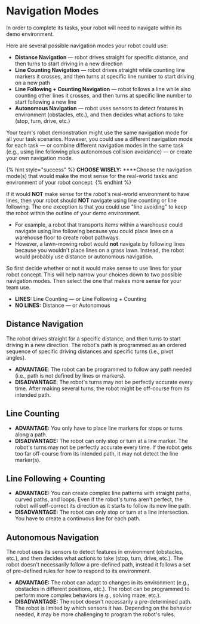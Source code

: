 # Navigation Modes

In order to complete its tasks, your robot will need to navigate within its demo environment.

Here are several possible navigation modes your robot could use:

* **Distance Navigation** — robot drives straight for specific distance, and then turns to start driving in a new direction
* **Line Counting Navigation** — robot drives straight while counting line markers it crosses, and then turns at specific line number to start driving on a new path
* **Line Following + Counting Navigation** — robot follows a line while also counting other lines it crosses, and then turns at specific line number to start following a new line
* **Autonomous Navigation** — robot uses sensors to detect features in environment \(obstacles, etc.\), and then decides what actions to take \(stop, turn, drive, etc.\)

Your team's robot demonstration might use the same navigation mode for all your task scenarios. However, you could use a different navigation mode for each task — or combine different navigation modes in the same task \(e.g., using line following plus autonomous collision avoidance\) — or create your own navigation mode.

{% hint style="success" %}
**CHOOSE WISELY:**  ****Choose the navigation mode\(s\) that would make the most sense for the real-world tasks and environment of your robot concept.
{% endhint %}

If it would **NOT** make sense for the robot's real-world environment to have lines, then your robot should **NOT** navigate using line counting or line following. The one exception is that you could use "line avoiding" to keep the robot within the outline of your demo environment.

* For example, a robot that transports items within a warehouse could navigate using line following because you could place lines on a warehouse floor to create robot pathways.
* However, a lawn-mowing robot would **not** navigate by following lines because you wouldn't place lines on a grass lawn. Instead, the robot would probably use distance or autonomous navigation.

So first decide whether or not it would make sense to use lines for your robot concept. This will help narrow your choices down to two possible navigation modes. Then select the one that makes more sense for your team use.

* **LINES:** Line Counting — or Line Following + Counting
* **NO LINES:** Distance — or Autonomous

## Distance Navigation

The robot drives straight for a specific distance, and then turns to start driving in a new direction. The robot's path is programmed as an ordered sequence of specific driving distances and specific turns \(i.e., pivot angles\).

* **ADVANTAGE**:  The robot can be programmed to follow any path needed \(i.e., path is not defined by lines or markers\).
* **DISADVANTAGE**:  The robot's turns may not be perfectly accurate every time. After making several turns, the robot might be off-course from its intended path.

## Line Counting

* **ADVANTAGE:**  You only have to place line markers for stops or turns along a path.
* **DISADVANTAGE:**  The robot can only stop or turn at a line marker. The robot's turns may not be perfectly accurate every time. If the robot gets too far off-course from its intended path, it may not detect the line marker\(s\).

## Line Following + Counting

* **ADVANTAGE:**  You can create complex line patterns with straight paths, curved paths, and loops. Even if the robot's turns aren't perfect, the robot will self-correct its direction as it starts to follow its new line path.
* **DISADVANTAGE:**  The robot can only stop or turn at a line intersection. You have to create a continuous line for each path.

## Autonomous Navigation

The robot uses its sensors to detect features in environment \(obstacles, etc.\), and then decides what actions to take \(stop, turn, drive, etc.\). The robot doesn't necessarily follow a pre-defined path, instead it follows a set of pre-defined rules for how to respond to its environment.

* **ADVANTAGE:**  The robot can adapt to changes in its environment \(e.g., obstacles in different positions, etc.\). The robot can be programmed to perform more complex behaviors \(e.g., solving maze, etc.\).
* **DISADVANTAGE:**  The robot doesn't necessarily a pre-determined path. The robot is limited by which sensors it has. Depending on the behavior needed, it may be more challenging to program the robot's rules.

